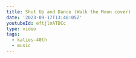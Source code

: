 ```yaml
---
title: Shut Up and Dance (Walk the Moon cover)
date: '2023-09-17T13:48:05Z'
youtubeId: eftjlnATDCc
type: video
tags:
  - katies-40th
  - music
---
```


